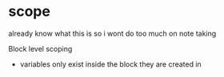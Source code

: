 
# scope
already know what this is so i wont do too much on note taking

Block level scoping
- variables only exist inside the block they are created in